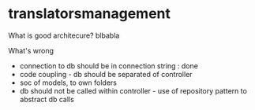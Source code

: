 # translatorsmanagement

What is good architecure?
blbabla 


What's wrong

- connection to db should be in connection string : done
- code coupling - db should be separated of controller 
- soc of models, to own folders
- db should not be called within controller - use of repository pattern to abstract db calls